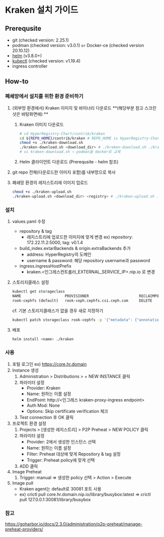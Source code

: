 # Kraken 설치 가이드

## Prerequsite

- git (checked version: 2.25.1)
- podman (checked version: v3.0.1) `or` Docker-ce (checked version 20.10.12)
- [helm](https://helm.sh/docs/intro/install/) (v3.8.0+)
- [kubectl](https://kubernetes.io/ko/docs/tasks/tools/install-kubectl-linux/) (checked version: v1.19.4)
- ingress controller

## How-to

### 폐쇄망에서 설치를 위한 환경 준비하기

1. (외부망 환경에서) Kraken 이미지 및 바이너리 다운로드  **(해당부분 참고 스크린샷은 바탕화면에) **

   1. Kraken 이미지 다운로드
      ```bash
      # cd HyperRegistry-Chart/contrib/kraken
      cd ${REPO_HOME}/contrib/kraken # REPO_HOME is HyperRegistry-Chart's home path
      chmod +x ./kraken-download.sh
      ./kraken-download.sh <download_dir> # ./kraken-download.sh ./kraken-downloads
      # vi kraken-download.sh → podman을 docker로 교체
      
      ```
   2. Helm 클라이언트 다운로드 (Prerequsite - helm 참조)

2. git repo 전체(다운로드한 이미지 포함)를 내부망으로 복사

3. 폐쇄망 환경의 레지스트리에 이미지 업로드
   ```bash
   chmod +x ./kraken-upload.sh
   ./kraken-upload.sh <download_dir> <registry> # ./kraken-upload.sh ./kraken-downloads 172.22.11.2:5000
   ```

### 설치

1. values.yaml 수정

   - repository & tag
     - 레지스트리에 업로드한 이미지에 맞게 변경 ex) repository: 172.22.11.2:5000, tag: v0.1.4
   - build_index.extarBackends & origin.extraBackends 추가
     - address: HyperRegistry의 도메인
     - username & password: 해당 repository username과 password
   - ingress.ingressHostPrefix
     - kraken.<인그레스컨트롤러\_EXTERNAL_SERVICE_IP>.nip.io 로 변경

2. 스토리지클래스 설정

   ```bash
   kubectl get storageclass
   NAME                    PROVISIONER                       RECLAIMPOLICY      VOLUMEBINDINGMODE   ALLOWVOLUMEEXPANSION   AGE              AGE
   rook-cephfs (default)   rook-ceph.cephfs.csi.ceph.com     DELETE             Immediate           true                   1d
   ```

   cf. 기본 스토리지클래스가 없을 경우 새로 지정하기

   ```bash
   kubectl patch storageclass rook-cephfs -p '{"metadata": {"annotations":{"storageclass.kubernetes.io/is-default-class":"true"}}}'
   ```

3. 배포
   ```bash
   helm install <name> ./kraken
   ```

### 사용

1. 포털 로그인 ex) https://core.hr.domain
2. Instance 생성
   1. Administration > Distributions > + NEW INSTANCE 클릭
   2. 파라미터 설정
      - Provider: Kraken
      - Name: 원하는 이름 설정
      - EndPoint: http://<인그레스 kraken-proxy-ingress endpoint>
      - Auth Mod: None
      - Options: Skip certificate verification 체크
   3. Test connection 후 OK 클릭
3. 프로젝트 환경 설정
   1. Projects > [생성한 레지스트리] > P2P Preheat > NEW POLICY 클릭
   2. 파라미터 설정
      - Provider: 2에서 생성한 인스턴스 선택
      - Name: 원하는 이름 설정
      - Filter: Preheat 대상에 맞게 Repository & tag 설정
      - Trigger: Preheat policy에 맞게 선택
   3. ADD 클릭
4. Image Preheat
   1. Trigger: manual => 생성한 policy 선택 > Action > Execute
5. Image pull
   - Kraken agent는 default로 30081 포트 사용
   - ex) crictl pull core.hr.domain.nip.io/library/busybox:latest => crictl pull 127.0.0.1:30081/library/busybox

### 참고

https://goharbor.io/docs/2.3.0/administration/p2p-preheat/manage-preheat-providers/
